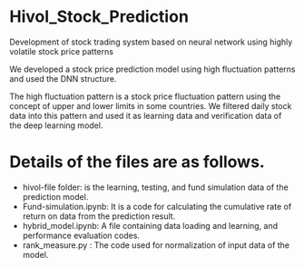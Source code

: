 # Hivol_Stock_Prediction
Development of stock trading system based on neural network using highly volatile stock price patterns


We developed a stock price prediction model using high fluctuation patterns and used the DNN structure. 

The high fluctuation pattern is a stock price fluctuation pattern using the concept of upper and lower limits in some countries. We filtered daily stock data into this pattern and used it as learning data and verification data of the deep learning model. 

# Details of the files are as follows. 
- hivol-file folder: is the learning, testing, and fund simulation data of the prediction model. 
- Fund-simulation.ipynb: It is a code for calculating the cumulative rate of return on data from the prediction result. 
- hybrid_model.ipynb: A file containing data loading and learning, and performance evaluation codes.
- rank_measure.py : The code used for normalization of input data of the model.
